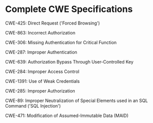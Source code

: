 

# Complete CWE Specifications

CWE-425: Direct Request ('Forced Browsing')

CWE-863: Incorrect Authorization

CWE-306: Missing Authentication for Critical Function

CWE-287: Improper Authentication

CWE-639: Authorization Bypass Through User-Controlled Key

CWE-284: Improper Access Control

CWE-1391: Use of Weak Credentials

CWE-285: Improper Authorization

CWE-89: Improper Neutralization of Special Elements used in an SQL Command ('SQL Injection')

CWE-471: Modification of Assumed-Immutable Data (MAID)